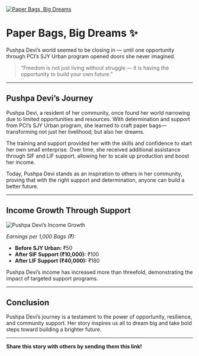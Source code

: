 [![Paper Bags, Big Dreams](pushpa_devi.jpg)](index.md)

# Paper Bags, Big Dreams ✨

Pushpa Devi’s world seemed to be closing in — until one opportunity through PCI’s SJY Urban program opened doors she never imagined.

> “Freedom is not just living without struggle — it is having the opportunity to build your own future.”

---

## Pushpa Devi’s Journey

Pushpa Devi, a resident of her community, once found her world narrowing due to limited opportunities and resources. With determination and support from PCI’s SJY Urban program, she learned to craft paper bags—transforming not just her livelihood, but also her dreams.

The training and support provided her with the skills and confidence to start her own small enterprise. Over time, she received additional assistance through SIF and LIF support, allowing her to scale up production and boost her income.

Today, Pushpa Devi stands as an inspiration to others in her community, proving that with the right support and determination, anyone can build a better future.

---

## Income Growth Through Support

![Pushpa Devi’s Income Growth](income_growth_chart.png)

*Earnings per 1,000 Bags (₹):*
- **Before SJY Urban:** ₹50
- **After SIF Support (₹10,000):** ₹100
- **After LIF Support (₹40,000):** ₹180

Pushpa Devi’s income has increased more than threefold, demonstrating the impact of targeted support programs.

---

## Conclusion

Pushpa Devi’s journey is a testament to the power of opportunity, resilience, and community support. Her story inspires us all to dream big and take bold steps toward building a brighter future.

---

**Share this story with others by sending them this link!**
